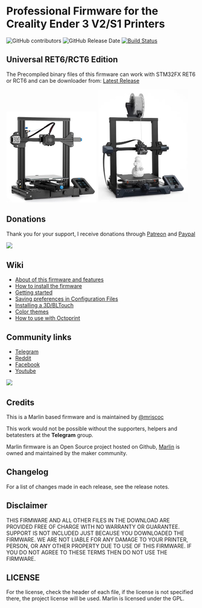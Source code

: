 # Professional Firmware for the Creality Ender 3 V2/S1 Printers

![GitHub contributors](https://img.shields.io/github/contributors/mriscoc/Ender3V2S1.svg)
![GitHub Release Date](https://img.shields.io/github/release-date/mriscoc/Ender3V2S1.svg)
[![Build Status](https://github.com/mriscoc/Ender3V2S1/workflows/CI/badge.svg?branch=Ender3V2S1-Released)](https://github.com/mriscoc/Ender3V2S1/actions)

## Universal RET6/RCT6 Edition

The Precompiled binary files of this firmware can work with STM32FX RET6 or RCT6 and can be downloader from:
[Latest Release](https://github.com/mriscoc/Ender3V2S1/releases/latest)

<img aling=left height=240 src="buildroot/share/pixmaps/Ender-3V2.jpg" /> <img height=300 src="buildroot/share/pixmaps/Ender-3S1.jpg" />
<BR/>

## Donations
Thank you for your support, I receive donations through [Patreon](https://www.patreon.com/mriscoc) and [Paypal](https://www.paypal.com/paypalme/mriscoc)   

[<img src="https://www.paypalobjects.com/en_US/i/btn/btn_donateCC_LG.gif">](https://www.paypal.com/donate?business=85SPAAR6UZEE8&currency_code=USD)   

## Wiki
 - [About of this firmware and features](https://github.com/mriscoc/Ender3V2S1/wiki)
 - [How to install the firmware](https://github.com/mriscoc/Ender3V2S1/wiki/How-to-install-the-firmware)
 - [Getting started](https://github.com/mriscoc/Ender3V2S1/wiki/Calibration-Guides)
 - [Saving preferences in Configuration Files](https://github.com/mriscoc/Ender3V2S1/wiki/Configuration-files)
 - [Installing a 3D/BLTouch](https://github.com/mriscoc/Ender3V2S1/wiki/3D-BLTouch)
 - [Color themes](https://github.com/mriscoc/Ender3V2S1/wiki/Color-Themes)
 - [How to use with Octoprint](https://github.com/mriscoc/Ender3V2S1/wiki/Octoprint)
  
## Community links
* [Telegram](https://t.me/ender3v2s1firmware)
* [Reddit](https://www.reddit.com/r/Ender3v2Firmware) 
* [Facebook](https://www.facebook.com/groups/professionalfirmware)
* [Youtube](https://www.youtube.com/@3dprinterfirmware)

![](https://raw.githubusercontent.com/mriscoc/Ender3V2S1/Ender3V2S1-Released/screenshots/main.jpg)

## Credits

This is a Marlin based firmware and is maintained by [@mriscoc](https://github.com/mriscoc)  

This work would not be possible without the supporters, helpers and betatesters at the **Telegram** group.

Marlin firmware is an Open Source project hosted on Github, [Marlin](https://marlinfw.org/) is owned and maintained by the maker community.  

## Changelog

For a list of changes made in each release, see the release notes.

## Disclaimer  

THIS FIRMWARE AND ALL OTHER FILES IN THE DOWNLOAD ARE PROVIDED FREE OF CHARGE WITH NO WARRANTY OR GUARANTEE. SUPPORT IS NOT INCLUDED JUST BECAUSE YOU DOWNLOADED THE FIRMWARE. WE ARE NOT LIABLE FOR ANY DAMAGE TO YOUR PRINTER, PERSON, OR ANY OTHER PROPERTY DUE TO USE OF THIS FIRMWARE. IF YOU DO NOT AGREE TO THESE TERMS THEN DO NOT USE THE FIRMWARE.

## LICENSE
For the license, check the header of each file, if the license is not specified there, the project license will be used. Marlin is licensed under the GPL.
